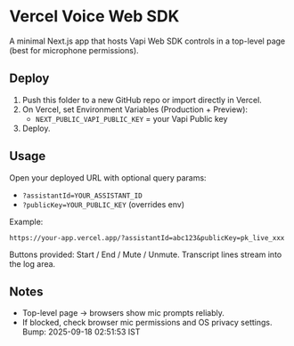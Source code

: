 # Vercel Voice Web SDK

A minimal Next.js app that hosts Vapi Web SDK controls in a top-level page (best for microphone permissions).

## Deploy

1. Push this folder to a new GitHub repo or import directly in Vercel.
2. On Vercel, set Environment Variables (Production + Preview):
   - `NEXT_PUBLIC_VAPI_PUBLIC_KEY` = your Vapi Public key
3. Deploy.

## Usage

Open your deployed URL with optional query params:

- `?assistantId=YOUR_ASSISTANT_ID`
- `?publicKey=YOUR_PUBLIC_KEY` (overrides env)

Example:

`https://your-app.vercel.app/?assistantId=abc123&publicKey=pk_live_xxx`

Buttons provided: Start / End / Mute / Unmute. Transcript lines stream into the log area.

## Notes

- Top-level page → browsers show mic prompts reliably.
- If blocked, check browser mic permissions and OS privacy settings.
Bump: 2025-09-18 02:51:53 IST
